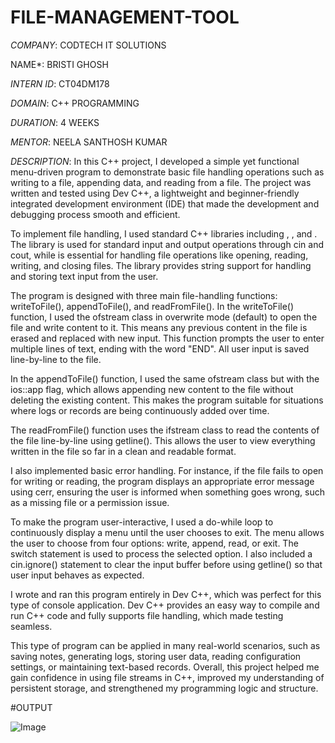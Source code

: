 # FILE-MANAGEMENT-TOOL 

*COMPANY*: CODTECH IT SOLUTIONS

NAME*: BRISTI GHOSH

*INTERN ID*: CT04DM178

*DOMAIN*: C++ PROGRAMMING

*DURATION*: 4 WEEKS

*MENTOR*: NEELA SANTHOSH KUMAR 

*DESCRIPTION*: In this C++ project, I developed a simple yet functional menu-driven program to demonstrate basic file handling operations such as writing to a file, appending data, and reading from a file. The project was written and tested using Dev C++, a lightweight and beginner-friendly integrated development environment (IDE) that made the development and debugging process smooth and efficient.

To implement file handling, I used standard C++ libraries including <iostream>, <fstream>, and <string>. The <iostream> library is used for standard input and output operations through cin and cout, while <fstream> is essential for handling file operations like opening, reading, writing, and closing files. The <string> library provides string support for handling and storing text input from the user.

The program is designed with three main file-handling functions: writeToFile(), appendToFile(), and readFromFile(). In the writeToFile() function, I used the ofstream class in overwrite mode (default) to open the file and write content to it. This means any previous content in the file is erased and replaced with new input. This function prompts the user to enter multiple lines of text, ending with the word "END". All user input is saved line-by-line to the file.

In the appendToFile() function, I used the same ofstream class but with the ios::app flag, which allows appending new content to the file without deleting the existing content. This makes the program suitable for situations where logs or records are being continuously added over time.

The readFromFile() function uses the ifstream class to read the contents of the file line-by-line using getline(). This allows the user to view everything written in the file so far in a clean and readable format.

I also implemented basic error handling. For instance, if the file fails to open for writing or reading, the program displays an appropriate error message using cerr, ensuring the user is informed when something goes wrong, such as a missing file or a permission issue.

To make the program user-interactive, I used a do-while loop to continuously display a menu until the user chooses to exit. The menu allows the user to choose from four options: write, append, read, or exit. The switch statement is used to process the selected option. I also included a cin.ignore() statement to clear the input buffer before using getline() so that user input behaves as expected.

I wrote and ran this program entirely in Dev C++, which was perfect for this type of console application. Dev C++ provides an easy way to compile and run C++ code and fully supports file handling, which made testing seamless.

This type of program can be applied in many real-world scenarios, such as saving notes, generating logs, storing user data, reading configuration settings, or maintaining text-based records. Overall, this project helped me gain confidence in using file streams in C++, improved my understanding of persistent storage, and strengthened my programming logic and structure.

#OUTPUT

![Image](https://github.com/user-attachments/assets/e2ae4f51-9f73-4129-a6b3-59a1db56712c)

